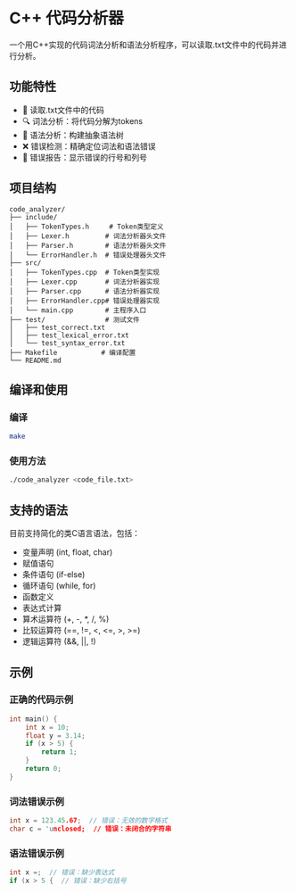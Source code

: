 # C++ 代码分析器

一个用C++实现的代码词法分析和语法分析程序，可以读取.txt文件中的代码并进行分析。

## 功能特性

- 📝 读取.txt文件中的代码
- 🔍 词法分析：将代码分解为tokens
- 🌳 语法分析：构建抽象语法树
- ❌ 错误检测：精确定位词法和语法错误
- 📍 错误报告：显示错误的行号和列号

## 项目结构

```
code_analyzer/
├── include/
│   ├── TokenTypes.h     # Token类型定义
│   ├── Lexer.h         # 词法分析器头文件
│   ├── Parser.h        # 语法分析器头文件
│   └── ErrorHandler.h  # 错误处理器头文件
├── src/
│   ├── TokenTypes.cpp  # Token类型实现
│   ├── Lexer.cpp       # 词法分析器实现
│   ├── Parser.cpp      # 语法分析器实现
│   ├── ErrorHandler.cpp# 错误处理器实现
│   └── main.cpp        # 主程序入口
├── test/               # 测试文件
│   ├── test_correct.txt
│   ├── test_lexical_error.txt
│   └── test_syntax_error.txt
├── Makefile           # 编译配置
└── README.md
```

## 编译和使用

### 编译
```bash
make
```

### 使用方法
```bash
./code_analyzer <code_file.txt>
```

## 支持的语法

目前支持简化的类C语言语法，包括：
- 变量声明 (int, float, char)
- 赋值语句
- 条件语句 (if-else)
- 循环语句 (while, for)
- 函数定义
- 表达式计算
- 算术运算符 (+, -, *, /, %)
- 比较运算符 (==, !=, <, <=, >, >=)
- 逻辑运算符 (&&, ||, !)

## 示例

### 正确的代码示例
```c
int main() {
    int x = 10;
    float y = 3.14;
    if (x > 5) {
        return 1;
    }
    return 0;
}
```

### 词法错误示例
```c
int x = 123.45.67;  // 错误：无效的数字格式
char c = 'unclosed;  // 错误：未闭合的字符串
```

### 语法错误示例
```c
int x =;  // 错误：缺少表达式
if (x > 5 {  // 错误：缺少右括号
```
